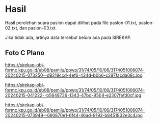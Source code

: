 # Hasil

Hasil perolehan suara paslon dapat dilihat pada file paslon-01.txt, paslon-02.txt, dan paslon-03.txt.

Jika tidak ada, artinya data tersebut belum ada pada SIREKAP.

## Foto C Plano

https://sirekap-obj-formc.kpu.go.id/eb08/pemilu/ppwp/31/74/05/10/06/3174051006074-20240215-073250--d9219ccd-4ef6-434d-b0b6-c297facda08c.jpg

https://sirekap-obj-formc.kpu.go.id/eb08/pemilu/ppwp/31/74/05/10/06/3174051006074-20240215-041222--b5648736-1343-47bd-9504-e2307fefd0cf.jpg

https://sirekap-obj-formc.kpu.go.id/eb08/pemilu/ppwp/31/74/05/10/06/3174051006074-20240215-073949--690870e1-6f44-46ad-9193-b8451832e3c4.jpg
